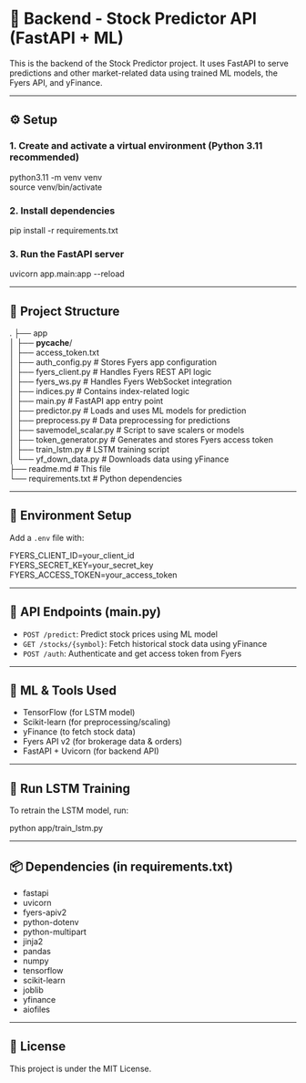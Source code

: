 # 🧠 Backend - Stock Predictor API (FastAPI + ML)

This is the backend of the Stock Predictor project. It uses FastAPI to serve predictions and other market-related data using trained ML models, the Fyers API, and yFinance.

---

## ⚙️ Setup

### 1. Create and activate a virtual environment (Python 3.11 recommended)

python3.11 -m venv venv  
source venv/bin/activate

### 2. Install dependencies

pip install -r requirements.txt

### 3. Run the FastAPI server

uvicorn app.main:app --reload

---

## 📁 Project Structure

.
├── app  
│   ├── __pycache__/  
│   ├── access_token.txt  
│   ├── auth_config.py            # Stores Fyers app configuration  
│   ├── fyers_client.py           # Handles Fyers REST API logic  
│   ├── fyers_ws.py               # Handles Fyers WebSocket integration  
│   ├── indices.py                # Contains index-related logic  
│   ├── main.py                   # FastAPI app entry point  
│   ├── predictor.py              # Loads and uses ML models for prediction  
│   ├── preprocess.py             # Data preprocessing for predictions  
│   ├── savemodel_scalar.py       # Script to save scalers or models  
│   ├── token_generator.py        # Generates and stores Fyers access token  
│   ├── train_lstm.py             # LSTM training script  
│   └── yf_down_data.py           # Downloads data using yFinance  
├── readme.md                     # This file  
└── requirements.txt              # Python dependencies

---

## 🔐 Environment Setup

Add a `.env` file with:

FYERS_CLIENT_ID=your_client_id  
FYERS_SECRET_KEY=your_secret_key  
FYERS_ACCESS_TOKEN=your_access_token

---

## 📡 API Endpoints (main.py)

- `POST /predict`: Predict stock prices using ML model  
- `GET /stocks/{symbol}`: Fetch historical stock data using yFinance  
- `POST /auth`: Authenticate and get access token from Fyers

---

## 🧠 ML & Tools Used

- TensorFlow (for LSTM model)  
- Scikit-learn (for preprocessing/scaling)  
- yFinance (to fetch stock data)  
- Fyers API v2 (for brokerage data & orders)  
- FastAPI + Uvicorn (for backend API)

---

## 🚀 Run LSTM Training

To retrain the LSTM model, run:

python app/train_lstm.py

---

## 📦 Dependencies (in requirements.txt)

- fastapi  
- uvicorn  
- fyers-apiv2  
- python-dotenv  
- python-multipart  
- jinja2  
- pandas  
- numpy  
- tensorflow  
- scikit-learn  
- joblib  
- yfinance  
- aiofiles

---

## 📜 License

This project is under the MIT License.